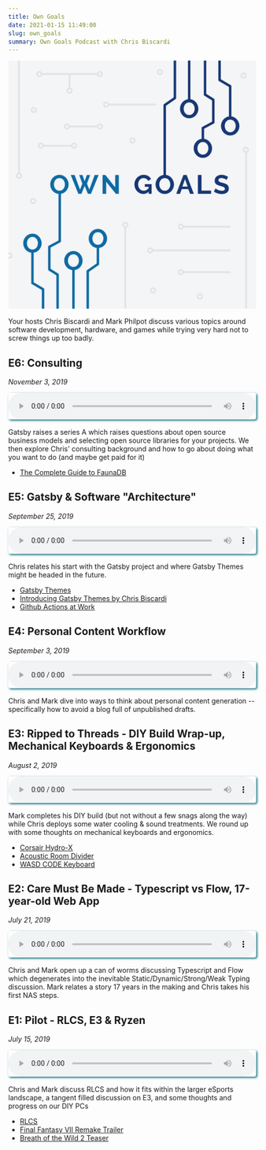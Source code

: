 ```yaml
---
title: Own Goals
date: 2021-01-15 11:49:00
slug: own_goals
summary: Own Goals Podcast with Chris Biscardi
---
```


![OG](cover.jpg)

Your hosts Chris Biscardi and Mark Philpot discuss various topics around software development, hardware, and games while trying very hard not to screw things up too badly.


## E6: Consulting

*November 3, 2019*

<audio controls style="width: 100%; box-shadow: 2px 2px 4px 0px #006773; border-radius: 4px;">
    <source src='https://own-goals-archive.s3-us-west-1.amazonaws.com/20191010-episode-6_tc.mp3'/>
</audio>

Gatsby raises a series A which raises questions about open source business models and selecting open source libraries for your projects. We then explore Chris' consulting background and how to go about doing what you want to do (and maybe get paid for it)

- [The Complete Guide to FaunaDB](https://egghead.io/playlists/the-complete-guide-to-faunadb-74bef44b)

## E5: Gatsby & Software "Architecture"

*September 25, 2019*

<audio controls style="width: 100%; box-shadow: 2px 2px 4px 0px #006773; border-radius: 4px;">
    <source src='https://own-goals-archive.s3-us-west-1.amazonaws.com/20190919-episode-5_tc.mp3'/>
</audio>

Chris relates his start with the Gatsby project and where Gatsby Themes might be headed in the future.

- [Gatsby Themes](https://www.gatsbyjs.org/docs/themes/what-are-gatsby-themes/)
- [Introducing Gatsby Themes by Chris Biscardi](https://www.gatsbyjs.com/gatsby-days-themes-chris/)
- [Github Actions at Work](https://egghead.io/playlists/github-actions-at-work-ad05f3ff)

## E4: Personal Content Workflow

*September 3, 2019*

<audio controls style="width: 100%; box-shadow: 2px 2px 4px 0px #006773; border-radius: 4px;">
    <source src='https://own-goals-archive.s3-us-west-1.amazonaws.com/20190826_episode_4_tc.mp3'/>
</audio>

Chris and Mark dive into ways to think about personal content generation -- specifically how to avoid a blog full of unpublished drafts.

## E3: Ripped to Threads - DIY Build Wrap-up, Mechanical Keyboards & Ergonomics

*August 2, 2019*

<audio controls style="width: 100%; box-shadow: 2px 2px 4px 0px #006773; border-radius: 4px;">
    <source src='https://own-goals-archive.s3-us-west-1.amazonaws.com/20190727_episode_3_tc.mp3'/>
</audio>

Mark completes his DIY build (but not without a few snags along the way) while Chris deploys some water cooling &amp; sound treatments. We round up with some thoughts on mechanical keyboards and ergonomics.

- [Corsair Hydro-X](https://www.corsair.com/us/en/hydro-x-series-custom-cooling)
- [Acoustic Room Divider](https://www.versare.com/shop/versifold-acoustical-room-divider.html)
- [WASD CODE Keyboard](http://www.codekeyboards.com/)

## E2: Care Must Be Made - Typescript vs Flow, 17-year-old Web App

*July 21, 2019*

<audio controls style="width: 100%; box-shadow: 2px 2px 4px 0px #006773; border-radius: 4px;">
    <source src='https://own-goals-archive.s3-us-west-1.amazonaws.com/20190711_episode_2_tc.mp3'/>
</audio>

Chris and Mark open up a can of worms discussing Typescript and Flow which degenerates into the inevitable Static/Dynamic/Strong/Weak Typing discussion. Mark relates a story 17 years in the making and Chris takes his first NAS steps.

## E1: Pilot - RLCS, E3 & Ryzen

*July 15, 2019*

<audio controls style="width: 100%; box-shadow: 2px 2px 4px 0px #006773; border-radius: 4px;">
    <source src='https://own-goals-archive.s3-us-west-1.amazonaws.com/20190615_episode_1_tc.mp3'/>
</audio>

Chris and Mark discuss RLCS and how it fits within the larger eSports landscape, a tangent filled discussion on E3, and some thoughts and progress on our DIY PCs

- [RLCS](https://www.rocketleagueesports.com/schedule/)
- [Final Fantasy VII Remake Trailer](https://www.youtube.com/watch?v=Z3xSGv3Hfio)
- [Breath of the Wild 2 Teaser](https://www.youtube.com/watch?v=3fr1Z07AV00)